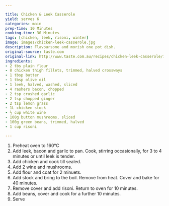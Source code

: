 ```yaml
---

title: Chicken & Leek Casserole
yield: serves 6
categories: main
prep-time: 10 Minutes
cooking-time: 30 Minutes
tags: [chicken, leek, risoni, winter]
image: images/chicken-leek-casserole.jpg
description: Flavoursome and morish one pot dish.
original-source: taste.com
original-link: http://www.taste.com.au/recipes/chicken-leek-casserole/7213f56b-9af1-4245-bb10-9965d76ed397
ingredients:
- 2 tbs plain flour
- 8 chicken thigh fillets, trimmed, halved crossways
- 1 tbsp butter
- 1 tbsp olive oil
- 1 leek, halved, washed, sliced
- 4 rashers bacon, chopped
- 2 tsp crushed garlic
- 2 tsp chopped ginger
- 2 tsp lemon grass
- 1L chicken stock
- ½ cup white wine
- 100g button mushrooms, sliced
- 100g green beans, trimmed, halved
- 1 cup risoni

---
```




1. Preheat oven to 160°C
2. Add leek, bacon and garlic to pan. Cook, stirring occasionally, for 3 to 4 minutes or until leek is tender.
2. Add chicken and cook till sealed.
3. Add 2  wine and mushrooms.
4. Add flour and coat for 2 minuets.
5. Add stock and bring to the boil. Remove from heat. Cover and bake for 40 minutes.
6. Remove cover and add risoni. Return to oven for 10 minutes.
7. Add beans, cover and cook for a further 10 minutes.
7. Serve
